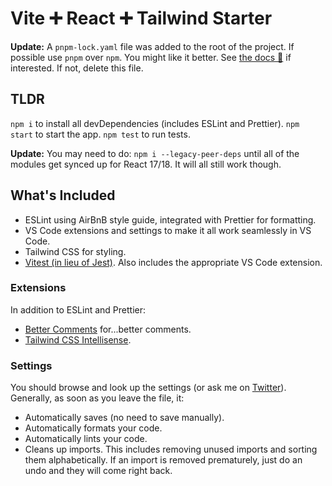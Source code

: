 # Vite ➕ React ➕ Tailwind Starter

**Update:** A `pnpm-lock.yaml` file was added to the root of the project. If possible use `pnpm` over `npm`. You might like it better. See [the docs 📝](https://pnpm.io/motivation) if interested. If not, delete this file.

## TLDR

`npm i` to install all devDependencies (includes ESLint and Prettier). `npm start` to start the app. `npm test` to run tests.

**Update:** You may need to do: `npm i --legacy-peer-deps` until all of the modules get synced up for React 17/18. It will all still work though.

## What's Included

- ESLint using AirBnB style guide, integrated with Prettier for formatting.
- VS Code extensions and settings to make it all work seamlessly in VS Code.
- Tailwind CSS for styling.
- [Vitest (in lieu of Jest)](https://vitest.dev/guide/comparisons.html#jest). Also includes the appropriate VS Code extension.

### Extensions

In addition to ESLint and Prettier:

- [Better Comments](https://marketplace.visualstudio.com/items?itemName=aaron-bond.better-comments) for...better comments.
- [Tailwind CSS Intellisense](https://marketplace.visualstudio.com/items?itemName=bradlc.vscode-tailwindcss).

### Settings

You should browse and look up the settings (or ask me on [Twitter](https://twitter.com/GoCodeFinity)). Generally, as soon as you leave the file, it:

- Automatically saves (no need to save manually).
- Automatically formats your code.
- Automatically lints your code.
- Cleans up imports. This includes removing unused imports and sorting them alphabetically. If an import is removed prematurely, just do an undo and they will come right back.
